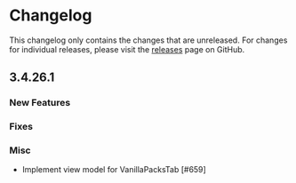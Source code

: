 # Changelog

This changelog only contains the changes that are unreleased. For changes for individual releases, please visit the
[releases](https://github.com/ATLauncher/ATLauncher/releases) page on GitHub.

## 3.4.26.1

### New Features

### Fixes

### Misc
- Implement view model for VanillaPacksTab [#659]
